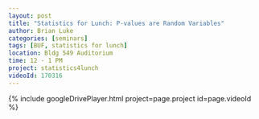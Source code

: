 ```yaml
---
layout: post
title: "Statistics for Lunch: P-values are Random Variables"
author: Brian Luke
categories: [seminars]
tags: [BUF, statistics for lunch]
location: Bldg 549 Auditorium
time: 12 - 1 PM
project: statistics4lunch
videoId: 170316
---
```


{% include googleDrivePlayer.html project=page.project id=page.videoId %}
